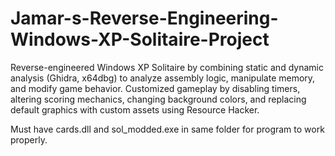 # Jamar-s-Reverse-Engineering-Windows-XP-Solitaire-Project
Reverse-engineered Windows XP Solitaire by combining static and dynamic analysis (Ghidra, x64dbg) to analyze assembly logic, manipulate memory, and modify game behavior. Customized gameplay by disabling timers, altering scoring mechanics, changing background colors, and replacing default graphics with custom assets using Resource Hacker.

Must have cards.dll and sol_modded.exe in same folder for program to work properly.
